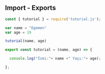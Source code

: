 ## Import - Exports

```js
const { tutorial } = require('tutorial.js');

var name = "Egemen"
var age = 19

tutorial(name, age)
```

```js
export const tutorial = (name, age) => {

  console.log("İsmi:"+ name +" Yaşı:"+ age);

};
```